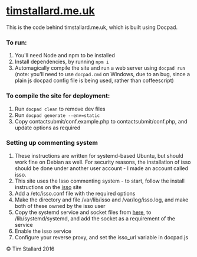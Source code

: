 # [timstallard.me.uk](https://timstallard.me.uk)

This is the code behind timstallard.me.uk, which is built using Docpad.

### To run:  
1. You'll need Node and npm to be installed
2. Install dependencies, by running `npm i`
3. Automagically compile the site and run a web server using `docpad run`  
   (note: you'll need to use `docpad.cmd` on Windows, due to an bug, since a plain js docpad config file is being used, rather than coffeescript)

### To compile the site for deployment:  
1. Run `docpad clean` to remove dev files
2. Run `docpad generate --env=static`
3. Copy contactsubmit/conf.example.php to contactsubmit/conf.php, and update options as required

### Setting up commenting system
1. These instructions are written for systemd-based Ubuntu, but should work fine on Debian as well. For security reasons, the installation of isso should be done under another user account - I made an account called isso.
2. This site uses the Isso commenting system - to start, follow the install instructions on the [isso](https://posativ.org/isso/docs/install/) site
3. Add a /etc/isso.conf file with the required options
4. Make the directory and file /var/lib/isso and /var/log/isso.log, and make both of these owned by the isso user
5. Copy the systemd service and socket files from [here](https://github.com/jgraichen/debian-isso/tree/master/debian), to /lib/systemd/systemd, and add the socket as a requirement of the service
6. Enable the isso service
7. Configure your reverse proxy, and set the isso_url variable in docpad.js

&copy; Tim Stallard 2016
